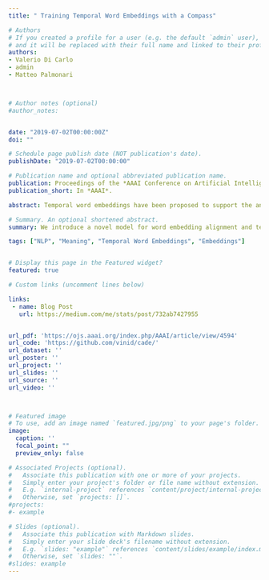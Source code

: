 ```yaml
---
title: " Training Temporal Word Embeddings with a Compass"

# Authors
# If you created a profile for a user (e.g. the default `admin` user), write the username (folder name) here
# and it will be replaced with their full name and linked to their profile.
authors:
- Valerio Di Carlo
- admin
- Matteo Palmonari



# Author notes (optional)
#author_notes:


date: "2019-07-02T00:00:00Z"
doi: ""

# Schedule page publish date (NOT publication's date).
publishDate: "2019-07-02T00:00:00"

# Publication name and optional abbreviated publication name.
publication: Proceedings of the *AAAI Conference on Artificial Intelligence*.
publication_short: In *AAAI*.

abstract: Temporal word embeddings have been proposed to support the analysis of word meaning shifts during time and to study the evolution of languages. Different approaches have been proposed to generate vector representations of words that embed their meaning during a specific time interval. However, the training process used in these approaches is complex, may be inefficient or it may require large text corpora. As a consequence, these approaches may be difficult to apply in resource-scarce domains or by scientists with limited in-depth knowledge of embedding models. In this paper, we propose a new heuristic to train temporal word embeddings based on the Word2vec model. The heuristic consists in using atemporal vectors as a reference, i.e., as a compass, when training the representations specific to a given time interval. The use of the compass simplifies the training process and makes it more efficient. Experiments conducted using state-of-the-art datasets and methodologies suggest that our approach outperforms or equals comparable approaches while being more robust in terms of the required corpus size.

# Summary. An optional shortened abstract.
summary: We introduce a novel model for word embedding alignment and test it on temporal word embeddings obtaining SOTA results.

tags: ["NLP", "Meaning", "Temporal Word Embeddings", "Embeddings"]


# Display this page in the Featured widget?
featured: true

# Custom links (uncomment lines below)

links:
 - name: Blog Post
   url: https://medium.com/me/stats/post/732ab7427955


url_pdf: 'https://ojs.aaai.org/index.php/AAAI/article/view/4594'
url_code: 'https://github.com/vinid/cade/'
url_dataset: ''
url_poster: ''
url_project: ''
url_slides: ''
url_source: ''
url_video: ''



# Featured image
# To use, add an image named `featured.jpg/png` to your page's folder.
image:
  caption: ''
  focal_point: ""
  preview_only: false

# Associated Projects (optional).
#   Associate this publication with one or more of your projects.
#   Simply enter your project's folder or file name without extension.
#   E.g. `internal-project` references `content/project/internal-project/index.md`.
#   Otherwise, set `projects: []`.
#projects:
#- example

# Slides (optional).
#   Associate this publication with Markdown slides.
#   Simply enter your slide deck's filename without extension.
#   E.g. `slides: "example"` references `content/slides/example/index.md`.
#   Otherwise, set `slides: ""`.
#slides: example
---
```

